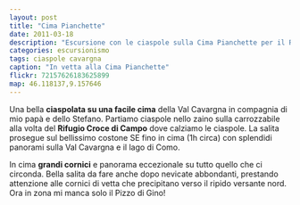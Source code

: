 ```yaml
---
layout: post
title: "Cima Pianchette"
date: 2011-03-18
description: "Escursione con le ciaspole sulla Cima Pianchette per il Rifugio Croce di Campo"
categories: escursionismo
tags: ciaspole cavargna
caption: "In vetta alla Cima Pianchette"
flickr: 72157626183625899
map: 46.118137,9.157646
---
```


Una bella **ciaspolata su una facile cima** della Val Cavargna in compagnia di mio papà e dello Stefano. Partiamo ciaspole nello zaino sulla carrozzabile alla volta del **Rifugio Croce di Campo** dove calziamo le ciaspole. La salita prosegue sul bellissimo costone SE fino in cima (1h circa) con splendidi panorami sulla Val Cavargna e il lago di Como.

In cima **grandi cornici** e panorama eccezionale su tutto quello che ci circonda. Bella salita da fare anche dopo nevicate abbondanti, prestando attenzione alle cornici di vetta che precipitano verso il ripido versante nord. Ora in zona mi manca solo il Pizzo di Gino!